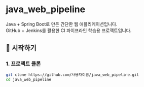 # java_web_pipeline

Java + Spring Boot로 만든 간단한 웹 애플리케이션입니다.  
GitHub + Jenkins를 활용한 CI 파이프라인 학습용 프로젝트입니다.

## 🚀 시작하기

### 1. 프로젝트 클론
```bash
git clone https://github.com/사용자이름/java_web_pipeline.git
cd java_web_pipeline
